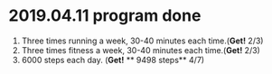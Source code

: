 # 2019.04.11 program done


 
1. Three times running a week, 30-40 minutes each time.(**Get!** 2/3)
2. Three times fitness a week, 30-40 minutes each time.(**Get!** 2/3)
3. 6000 steps each day. (**Get!** ** 9498 steps** 4/7)

